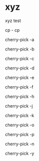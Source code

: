 # xyz

xyz test

cp - cp

cherry-pick -a

cherry-pick -b

cherry-pick -c

cherry-pick -d

cherry-pick -e

cherry-pick -f

cherry-pick -h

cherry-pick -j

cherry-pick -k

cherry-pick -o

cherry-pick -p

cherry-pick -n

cherry-pick -y

